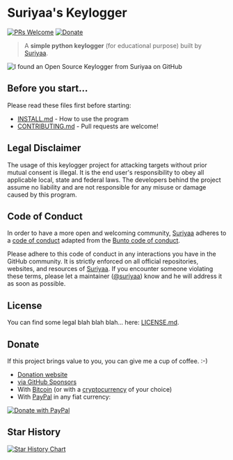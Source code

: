 # Suriyaa's Keylogger 
[![PRs Welcome](https://img.shields.io/badge/PRs-welcome-brightgreen.svg?style=flat-square)](http://makeapullrequest.com) [![Donate](https://img.shields.io/badge/Donate-PayPal-green.svg?style=flat-square)](https://www.paypal.com/cgi-bin/webscr?cmd=_s-xclick&hosted_button_id=UZRFM579K6FL2&source=url)

> A **simple python keylogger** (for educational purpose) built by [Suriyaa](https://about.suriyaa.tk).

![I found an Open Source Keylogger from Suriyaa on GitHub](https://cloud.githubusercontent.com/assets/5073946/19219911/c95ca976-8e20-11e6-9250-e73cfb5c7c75.jpg)


## Before you start...
Please read these files first before starting:

* [INSTALL.md](INSTALL.md) - How to use the program
* [CONTRIBUTING.md](.github/CONTRIBUTING.md) - Pull requests are welcome!

## Legal Disclaimer
The usage of this keylogger project for attacking targets without prior mutual consent is illegal. It is the end user's responsibility to obey all applicable local, state and federal laws. The developers behind the project assume no liability and are not responsible for any misuse or damage caused by this program.

## Code of Conduct
In order to have a more open and welcoming community, [Suriyaa](https://github.com/suriyaa) adheres to a [code of conduct](CONDUCT.md) adapted from the [Bunto code of conduct](https://github.com/bunto/bunto/blob/master/CONDUCT.markdown).

Please adhere to this code of conduct in any interactions you have in the GitHub community. It is strictly enforced on all official repositories, websites, and resources of [Suriyaa](https://github.com/suriyaa). If you encounter someone violating these terms, please let a maintainer ([@suriyaa](https://github.com/suriyaa)) know and he will address it as soon as possible.

## License
You can find some legal blah blah blah... here: [LICENSE.md](LICENSE.md).

## Donate
If this project brings value to you, you can give me a cup of coffee. :-)

- [Donation website](https://blog.suriyaa.tk/donate/)
- [via GitHub Sponsors](https://github.com/sponsors/suriyaa)
- With [Bitcoin](https://about.suriyaa.tk/bitcoin-signature.txt) (or with a [cryptocurrency](https://commerce.coinbase.com/checkout/29b88d93-5fc3-40f5-a11c-ab8def95e3dd) of your choice)
- With [PayPal](https://www.paypal.me/suriyaasundararuban) in any fiat currency:

[![Donate with PayPal](https://www.paypalobjects.com/en_US/i/btn/btn_donateCC_LG.gif)](https://www.paypal.com/cgi-bin/webscr?cmd=_s-xclick&hosted_button_id=UZRFM579K6FL2&source=url)

## Star History
[![Star History Chart](https://api.star-history.com/svg?repos=suriyaa/keylogger&type=Date)](https://star-history.com/#suriyaa/keylogger&Date)
